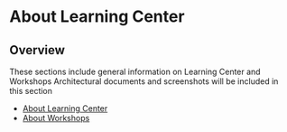 # About Learning Center

## Overview
These sections include general information on Learning Center and Workshops
Architectural documents and screenshots will be included in this section

- [About Learning Center](about-learning-center.md)
- [About Workshops](about-workshops.md)